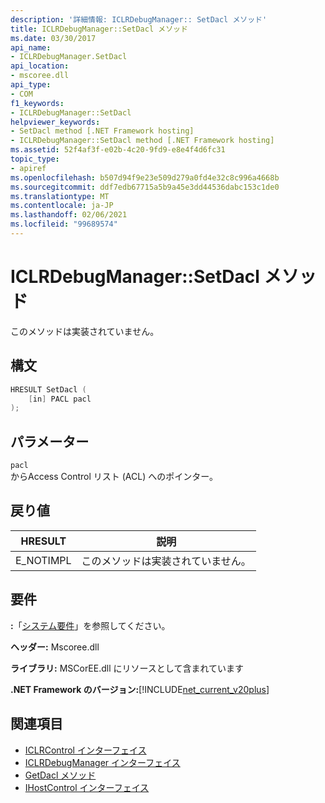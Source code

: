 ```yaml
---
description: '詳細情報: ICLRDebugManager:: SetDacl メソッド'
title: ICLRDebugManager::SetDacl メソッド
ms.date: 03/30/2017
api_name:
- ICLRDebugManager.SetDacl
api_location:
- mscoree.dll
api_type:
- COM
f1_keywords:
- ICLRDebugManager::SetDacl
helpviewer_keywords:
- SetDacl method [.NET Framework hosting]
- ICLRDebugManager::SetDacl method [.NET Framework hosting]
ms.assetid: 52f4af3f-e02b-4c20-9fd9-e8e4f4d6fc31
topic_type:
- apiref
ms.openlocfilehash: b507d94f9e23e509d279a0fd4e32c8c996a4668b
ms.sourcegitcommit: ddf7edb67715a5b9a45e3dd44536dabc153c1de0
ms.translationtype: MT
ms.contentlocale: ja-JP
ms.lasthandoff: 02/06/2021
ms.locfileid: "99689574"
---
```

# <a name="iclrdebugmanagersetdacl-method"></a>ICLRDebugManager::SetDacl メソッド

このメソッドは実装されていません。  
  
## <a name="syntax"></a>構文  
  
```cpp  
HRESULT SetDacl (  
    [in] PACL pacl  
);  
```  
  
## <a name="parameters"></a>パラメーター  

 `pacl`  
 からAccess Control リスト (ACL) へのポインター。  
  
## <a name="return-value"></a>戻り値  
  
|HRESULT|説明|  
|-------------|-----------------|  
|E_NOTIMPL|このメソッドは実装されていません。|  
  
## <a name="requirements"></a>要件  

 **:**「[システム要件](../../get-started/system-requirements.md)」を参照してください。  
  
 **ヘッダー:** Mscoree.dll  
  
 **ライブラリ:** MSCorEE.dll にリソースとして含まれています  
  
 **.NET Framework のバージョン:**[!INCLUDE[net_current_v20plus](../../../../includes/net-current-v20plus-md.md)]  
  
## <a name="see-also"></a>関連項目

- [ICLRControl インターフェイス](iclrcontrol-interface.md)
- [ICLRDebugManager インターフェイス](iclrdebugmanager-interface.md)
- [GetDacl メソッド](iclrdebugmanager-getdacl-method.md)
- [IHostControl インターフェイス](ihostcontrol-interface.md)
